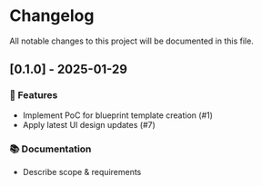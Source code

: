 # Changelog

All notable changes to this project will be documented in this file.

## [0.1.0] - 2025-01-29

### 🚀 Features

- Implement PoC for blueprint template creation (#1)
- Apply latest UI design updates (#7)

### 📚 Documentation

- Describe scope & requirements

<!-- generated by git-cliff -->
